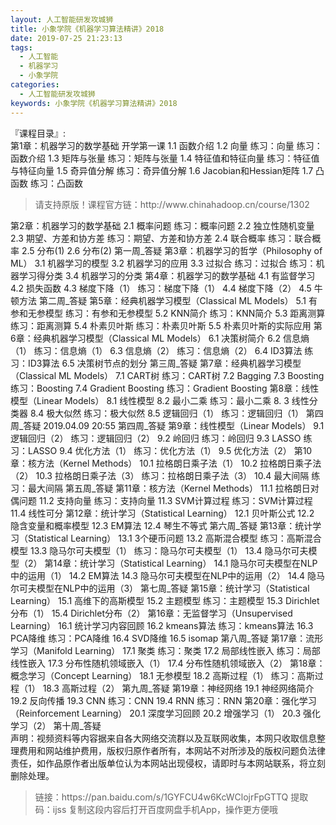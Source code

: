 ```yaml
---
layout: 人工智能研发攻城狮
title: 小象学院《机器学习算法精讲》2018     
date: 2019-07-25 21:23:13
tags:
  - 人工智能
  - 机器学习
  - 小象学院
categories:
  - 人工智能研发攻城狮
keywords: 小象学院《机器学习算法精讲》2018     
---
```

『课程目录』:  
第1章：机器学习的数学基础
开学第一课
1.1 函数介绍
1.2 向量
练习：向量
练习：函数介绍
1.3 矩阵与张量
练习：矩阵与张量
1.4 特征值和特征向量
练习：特征值与特征向量
1.5 奇异值分解
练习：奇异值分解
1.6 Jacobian和Hessian矩阵
1.7 凸函数
练习：凸函数
<!-- more -->   
<blockquote class="blockquote-center">
请支持原版！课程官方链：http://www.chinahadoop.cn/course/1302</blockquote>
</blockquote>
第2章：机器学习的数学基础
2.1 概率问题
练习：概率问题
2.2 独立性随机变量
2.3 期望、方差和协方差
练习：期望、方差和协方差
2.4 联合概率
练习：联合概率
2.5 分布(1)
2.6 分布(2)
第一周_答疑
第3章：机器学习的哲学（Philosophy of ML）
3.1 机器学习的模型
3.2 机器学习的应用
3.3 过拟合
练习：过拟合
练习：机器学习得分类
3.4 机器学习的分类
第4章：机器学习的数学基础
4.1 有监督学习
4.2 损失函数
4.3 梯度下降（1）
练习：梯度下降（1）
4.4 梯度下降（2）
4.5 牛顿方法
第二周_答疑
第5章：经典机器学习模型（Classical ML Models）
5.1 有参和无参模型
练习：有参和无参模型
5.2 KNN简介
练习：KNN简介
5.3 距离测算
练习：距离测算
5.4 朴素贝叶斯
练习：朴素贝叶斯
5.5 朴素贝叶斯的实际应用
第6章：经典机器学习模型（Classical ML Models）
6.1 决策树简介
6.2 信息熵（1）
练习：信息熵（1）
6.3 信息熵（2）
练习：信息熵（2）
6.4 ID3算法
练习：ID3算法
6.5 决策树节点的划分
第三周_答疑
第7章：经典机器学习模型（Classical ML Models）
7.1 CART树
练习：CART树
7.2 Bagging
7.3 Boosting
练习：Boosting
7.4 Gradient Boosting
练习：Gradient Boosting
第8章：线性模型（Linear Models）
8.1 线性模型
8.2 最小二乘
练习：最小二乘
8. 3 线性分类器
8.4 极大似然
练习：极大似然
8.5 逻辑回归（1）
练习：逻辑回归（1）
第四周_答疑 2019.04.09 20:55
第四周_答疑
第9章：线性模型（Linear Models）
9.1 逻辑回归（2）
练习：逻辑回归（2）
9.2 岭回归
练习：岭回归
9.3 LASSO
练习：LASSO
9.4 优化方法（1）
练习：优化方法（1）
9.5 优化方法（2）
第10章：核方法（Kernel Methods）
10.1 拉格朗日乘子法（1）
10.2 拉格朗日乘子法（2）
10.3 拉格朗日乘子法（3）
练习：拉格朗日乘子法（3）
10.4 最大间隔
练习：最大间隔
第五周_答疑
第11章：核方法（Kernel Methods）
11.1 拉格朗日对偶问题
11.2 支持向量
练习：支持向量
11.3 SVM计算过程
练习：SVM计算过程
11.4 线性可分
第12章：统计学习（Statistical Learning）
12.1 贝叶斯公式
12.2 隐含变量和概率模型
12.3 EM算法
12.4 琴生不等式
第六周_答疑
第13章：统计学习（Statistical Learning）
13.1 3个硬币问题
13.2 高斯混合模型
练习：高斯混合模型
13.3 隐马尔可夫模型（1）
练习：隐马尔可夫模型（1）
13.4 隐马尔可夫模型（2）
第14章：统计学习（Statistical Learning）
14.1 隐马尔可夫模型在NLP中的运用（1）
14.2 EM算法
14.3 隐马尔可夫模型在NLP中的运用（2）
14.4 隐马尔可夫模型在NLP中的运用（3）
第七周_答疑
第15章：统计学习（Statistical Learning）
15.1 高维下的高斯模型
15.2 主题模型
练习：主题模型
15.3 Dirichlet分布（1）
15.4 Dirichlet分布（2）
第16章：无监督学习（Unsupervised Learning）
16.1 统计学习内容回顾
16.2 kmeans算法
练习：kmeans算法
16.3 PCA降维
练习：PCA降维
16.4 SVD降维
16.5 isomap
第八周_答疑
第17章：流形学习（Manifold Learning）
17.1 聚类
练习：聚类
17.2 局部线性嵌入
练习：局部线性嵌入
17.3 分布性随机领域嵌入（1）
17.4 分布性随机领域嵌入（2）
第18章：概念学习（Concept Learning）
18.1 无参模型
18.2 高斯过程（1）
练习：高斯过程（1）
18.3 高斯过程（2）
第九周_答疑
第19章：神经网络
19.1 神经网络简介
19.2 反向传播
19.3 CNN
练习：CNN
19.4 RNN
练习：RNN
第20章：强化学习（Reinforcement Learning）
20.1 深度学习回顾
20.2 增强学习（1）
20.3 强化学习（2）
第十周_答疑


<div class="post-copyright">
    <div class="post-copyright__author">
      <span class="post-copyright-meta">声明：视频资料等内容据来自各大网络交流群以及互联网收集，本网只收取信息整理费用和网站维护费用，版权归原作者所有，本网站不对所涉及的版权问题负法律责任，如作品原作者出版单位认为本网站出现侵权，请即时与本网站联系，将立刻删除处理。 </span>
    </div>
</div>

<blockquote class="blockquote-center">
链接：https://pan.baidu.com/s/1GYFCU4w6KcWClojrFpGTTQ 
提取码：ijss 
复制这段内容后打开百度网盘手机App，操作更方便哦
</blockquote>


